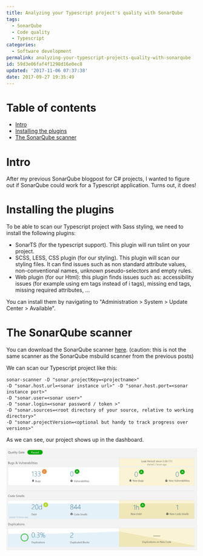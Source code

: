 ```yaml
---
title: Analyzing your Typescript project's quality with SonarQube
tags:
  - SonarQube
  - Code quality
  - Typescript
categories:
  - Software development
permalink: analyzing-your-typescript-projects-quality-with-sonarqube
id: 59d3e06faf4f1298d16e0ec8
updated: '2017-11-06 07:37:38'
date: 2017-09-27 19:35:49
---
```

# Table of contents
* [Intro](#intro)
* [Installing the plugins](#plugins)
* [The SonarQube scanner](#scanner)

#  <a name="intro"></a> Intro
After my previous SonarQube blogpost for C# projects, I wanted to figure out if SonarQube could work for a Typescript application. Turns out, it does!

# <a name="plugins"></a>Installing the plugins
To be able to scan our Typescript project with Sass styling, we need to install the following plugins: 
- SonarTS (for the typescript support). This plugin will run tslint on your project.
- SCSS, LESS, CSS plugin (for our styling). This plugin will scan our styling files. It can find issues such as non standard attribute values, non-conventional names, unknown pseudo-selectors and empty rules.
- Web plugin (for our Html): this plugin finds issues such as: accessibility issues (for example using em tags instead of i tags), missing end tags, missing required attributes, ...

You can install them by navigating to "Administration > System > Update Center > Available".
# <a name="scanner"></a>The SonarQube scanner
You can download the SonarQube scanner [here](https://docs.sonarqube.org/display/SCAN/Analyzing+with+SonarQube+Scanner). (caution: this is not the same scanner as the SonarQube msbuild scanner from the previous posts)

We can scan our Typescript project like this:
```
sonar-scanner -D "sonar.projectKey=<projectname>" 
-D "sonar.host.url=<sonar instance url>" -D "sonar.host.port=<sonar instance port>" 
-D "sonar.user=<sonar user>" 
-D "sonar.login=<sonar password / token >" 
-D "sonar.sources=<root directory of your source, relative to working directory>"
-D "sonar.projectVersion=<optional but handy to track progress over versions>"
```

As we can see, our project shows up in the dashboard.

![SonarTs_1](/images/2017/09/SonarTs_1.png)